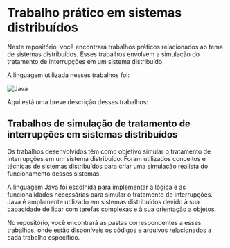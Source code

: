 # Trabalho prático em sistemas distribuídos

Neste repositório, você encontrará trabalhos práticos relacionados ao tema de sistemas distribuídos. Esses trabalhos envolvem a simulação do tratamento de interrupções em um sistema distribuído.

A linguagem utilizada nesses trabalhos foi:

<img alt="Java" src="https://img.shields.io/badge/java-%23ED8B00.svg?&style=for-the-badge&logo=java&logoColor=white"/>

Aqui está uma breve descrição desses trabalhos:

## Trabalhos de simulação de tratamento de interrupções em sistemas distribuídos

Os trabalhos desenvolvidos têm como objetivo simular o tratamento de interrupções em um sistema distribuído. Foram utilizados conceitos e técnicas de sistemas distribuídos para criar uma simulação realista do funcionamento desses sistemas.

A linguagem Java foi escolhida para implementar a lógica e as funcionalidades necessárias para simular o tratamento de interrupções. Java é amplamente utilizado em sistemas distribuídos devido à sua capacidade de lidar com tarefas complexas e à sua orientação a objetos.

No repositório, você encontrará as pastas correspondentes a esses trabalhos, onde estão disponíveis os códigos e arquivos relacionados a cada trabalho específico. 
